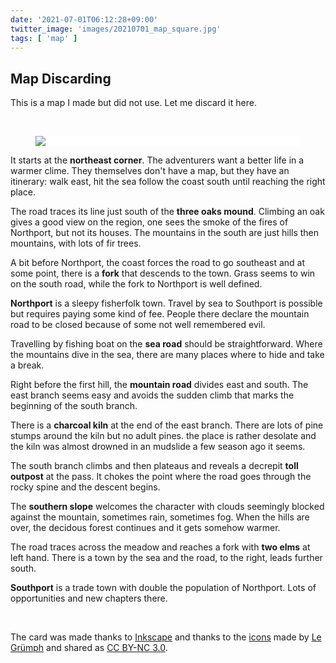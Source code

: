 ```yaml
---
date: '2021-07-01T06:12:28+09:00'
twitter_image: 'images/20210701_map_square.jpg'
tags: [ 'map' ]
---
```


## Map Discarding

This is a map I made but did not use. Let me discard it here.

&nbsp;

<figure class="banner" style="background-color: white;">
<a href=""><img src="images/20210701_map.svg" loading="lazy" /></a>
<figcaption>
</figcaption>
</figure>

It starts at the **northeast corner**. The adventurers want a better life in a warmer clime. They themselves don't have a map, but they have an itinerary: walk east, hit the sea follow the coast south until reaching the right place.

The road traces its line just south of the **three oaks mound**. Climbing an oak gives a good view on the region, one sees the smoke of the fires of Northport, but not its houses. The mountains in the south are just hills then mountains, with lots of fir trees.

A bit before Northport, the coast forces the road to go southeast and at some point, there is a **fork** that descends to the town. Grass seems to win on the south road, while the fork to Northport is well defined.

**Northport** is a sleepy fisherfolk town. Travel by sea to Southport is possible but requires paying some kind of fee. People there declare the mountain road to be closed because of some not well remembered evil.

Travelling by fishing boat on the **sea road** should be straightforward. Where the mountains dive in the sea, there are many places where to hide and take a break.

Right before the first hill, the **mountain road** divides east and south. The east branch seems easy and avoids the sudden climb that marks the beginning of the south branch.

There is a **charcoal kiln** at the end of the east branch. There are lots of pine stumps around the kiln but no adult pines. the place is rather desolate and the kiln was almost drowned in an mudslide a few season ago it seems.

The south branch climbs and then plateaus and reveals a decrepit **toll outpost** at the pass. It chokes the point where the road goes through the rocky spine and the descent begins.

The **southern slope** welcomes the character with clouds seemingly blocked against the mountain, sometimes rain, sometimes fog. When the hills are over, the decidous forest continues and it gets somehow warmer.

The road traces across the meadow and reaches a fork with **two elms** at left hand. There is a town by the sea and the road, to the right, leads further south.

**Southport** is a trade town with double the population of Northport. Lots of opportunities and new chapters there.

&nbsp;

The card was made thanks to [Inkscape](https://inkscape.org/) and thanks to the [icons](http://legrumph.org/Chibi/DeChrographia/DeChorographia-Icones-LG2017.eps) made by [Le Grümph](http://legrumph.org/Terrier/?Chibi/De-Chorographia) and shared as [CC BY-NC 3.0](https://creativecommons.org/licenses/by-nc/3.0/).

